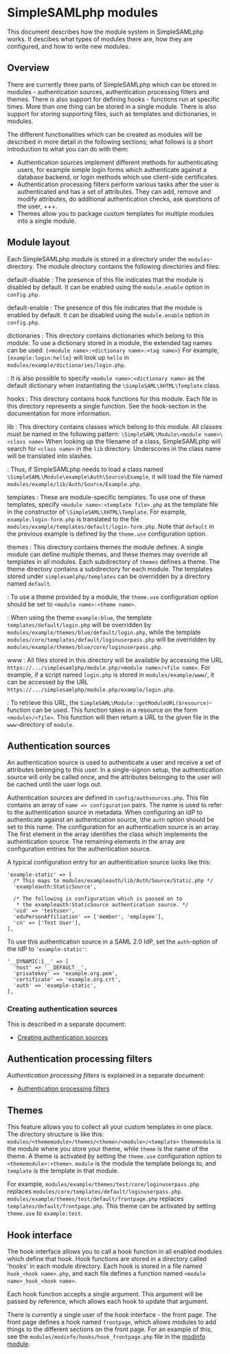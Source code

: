 SimpleSAMLphp modules
==================================================

<!-- 
	This file is written in Markdown syntax. 
	For more information about how to use the Markdown syntax, read here:
	http://daringfireball.net/projects/markdown/syntax
-->


<!-- {{TOC}} -->

This document describes how the module system in SimpleSAMLphp
works. It descibes what types of modules there are, how they are
configured, and how to write new modules.

Overview
--------

There are currently three parts of SimpleSAMLphp which can be stored in 
modules - authentication sources, authentication processing filters and 
themes. There is also support for defining hooks - functions run at 
specific times. More than one thing can be stored in a single module. 
There is also support for storing supporting files, such as templates 
and dictionaries, in modules.

The different functionalities which can be created as modules will be 
described in more detail in the following sections; what follows is a 
short introduction to what you can do with them:

 - Authentication sources implement different methods for 
   authenticating users, for example simple login forms which 
   authenticate against a database backend, or login methods which use 
   client-side certificates. 
 - Authentication processing filters perform various tasks after the 
   user is authenticated and has a set of attributes. They can add, 
   remove and modify attributes, do additional authentication checks, 
   ask questions of the user, +++. 
 - Themes allow you to package custom templates for multiple modules 
   into a single module.


## Module layout

Each SimpleSAMLphp module is stored in a directory under the
`modules`-directory. The module directory contains the following
directories and files:

default-disable
:   The presence of this file indicates that the module is disabled
    by default. It can be enabled using the `module.enable`
    option in `config.php`.

default-enable
:   The presence of this file indicates that the module is enabled
    by default. It can be disabled using the `module.enable`
    option in `config.php`.

dictionaries
:   This directory contains dictionaries which belong to this
    module. To use a dictionary stored in a module, the extended tag
    names can be used:
    `{<module name>:<dictionary name>:<tag name>}` For
    example, `{example:login:hello}` will look up `hello` in
    `modules/example/dictionaries/login.php`.

:   It is also possible to specify
    `<module name>:<dictionary name>` as the default
    dictionary when instantiating the `\SimpleSAML\XHTML\Template`
    class.

hooks
:   This directory contains hook functions for this module. Each
    file in this directory represents a single function. See the
    hook-section in the documentation for more information.

lib
:   This directory contains classes which belong to this module.
    All classes must be named in the following pattern:
    `\SimpleSAML\Module\<module name>\<class name>` When looking up the filename of
    a class, SimpleSAMLphp will search for `<class name>` in the `lib`
    directory. Underscores in the class name will be translated into
    slashes.

:   Thus, if SimpleSAMLphp needs to load a class named
    `\SimpleSAML\Module\example\Auth\Source\Example`, it will load the file named
    `modules/example/lib/Auth/Source/Example.php`.

templates
:   These are module-specific templates. To use one of these
    templates, specify `<module name>:<template file>.php`
    as the template file in the constructor of
    `\SimpleSAML\XHTML\Template`. For example, `example:login-form.php`
    is translated to the file
    `modules/example/templates/default/login-form.php`. Note that
    `default` in the previous example is defined by the `theme.use`
    configuration option.

themes
:   This directory contains themes the module defines. A single
    module can define multiple themes, and these themes may override
    all templates in all modules. Each subdirectory of `themes` defines
    a theme. The theme directory contains a subdirectory for each
    module. The templates stored under `simplesamlphp/templates` can be
    overridden by a directory named `default`.

:   To use a theme provided by a module, the `theme.use`
    configuration option should be set to
    `<module name>:<theme name>`.

:   When using the theme `example:blue`, the template
    `templates/default/login.php` will be overridden by
    `modules/example/themes/blue/default/login.php`, while the template
    `modules/core/templates/default/loginuserpass.php` will be
    overridden by
    `modules/example/themes/blue/core/loginuserpass.php`.

www
:   All files stored in this directory will be available by
    accessing the URL
    `https://.../simplesamlphp/module.php/<module name>/<file name>`.
    For example, if a script named `login.php` is stored in
    `modules/example/www/`, it can be accessed by the URL
    `https://.../simplesamlphp/module.php/example/login.php`.

:   To retrieve this URL, the
    `SimpleSAML\Module::getModuleURL($resource)`-function can be used.
    This function takes in a resource on the form `<module>/<file>`.
    This function will then return a URL to the given file in the
    `www`-directory of `module`.


## Authentication sources

An authentication source is used to authenticate a user and receive a 
set of attributes belonging to this user. In a single-signon setup, the 
authentication source will only be called once, and the attributes 
belonging to the user will be cached until the user logs out.

Authentication sources are defined in `config/authsources.php`. This 
file contains an array of `name => configuration` pairs. The name is 
used to refer to the authentication source in metadata. When 
configuring an IdP to authenticate against an authentication source, 
\the `auth` option should be set to this name. The configuration for an 
authentication source is an array. The first element in the array 
identifies the class which implements the authentication source. The 
remaining elements in the array are configuration entries for the 
authentication source.

A typical configuration entry for an authentication source looks like 
this:

    'example-static' => [
      /* This maps to modules/exampleauth/lib/Auth/Source/Static.php */
      'exampleauth:StaticSource',
    
      /* The following is configuration which is passed on to
       * the exampleauth:StaticSource authentication source. */
      'uid' => 'testuser',
      'eduPersonAffiliation' => ['member', 'employee'],
      'cn' => ['Test User'],
    ],

To use this authentication source in a SAML 2.0 IdP, set the
`auth`-option of the IdP to `'example-static'`:

    '__DYNAMIC:1__' => [
      'host' => '__DEFAULT__',
      'privatekey' => 'example.org.pem',
      'certificate' => 'example.org.crt',
      'auth' => 'example-static',
    ],

### Creating authentication sources

This is described in a separate document:

  * [Creating authentication sources](simplesamlphp-authsource)


Authentication processing filters
---------------------------------

*Authentication processing filters* is explained in a separate document:

  * [Authentication processing filters](simplesamlphp-authproc)



## Themes

This feature allows you to collect all your custom templates in one 
place. The directory structure is like this: 
`modules/<thememodule>/themes/<theme>/<module>/<template>` 
`thememodule` is the module where you store your theme, while `theme` 
is the name of the theme. A theme is activated by setting the 
`theme.use` configuration option to `<thememodule>:<theme>`. `module` 
is the module the template belongs to, and `template` is the template 
in that module.

For example, `modules/example/themes/test/core/loginuserpass.php` 
replaces `modules/core/templates/default/loginuserpass.php`. 
`modules/example/themes/test/default/frontpage.php` replaces 
`templates/default/frontpage.php`. This theme can be activated by 
setting `theme.use` to `example:test`.

## Hook interface

The hook interface allows you to call a hook function in all enabled 
modules which define that hook. Hook functions are stored in a 
directory called 'hooks' in each module directory. Each hook is 
stored in a file named `hook_<hook name>.php`, and each file defines a 
function named `<module name>_hook_<hook name>`.

Each hook function accepts a single argument. This argument will be 
passed by reference, which allows each hook to update that argument.

There is currently a single user of the hook interface - the front 
page. The front page defines a hook named `frontpage`, which allows 
modules to add things to the different sections on the front page. For 
an example of this, see the `modules/modinfo/hooks/hook_frontpage.php` 
file in the
[modinfo module](https://github.com/simplesamlphp/simplesamlphp-module-modinfo).



